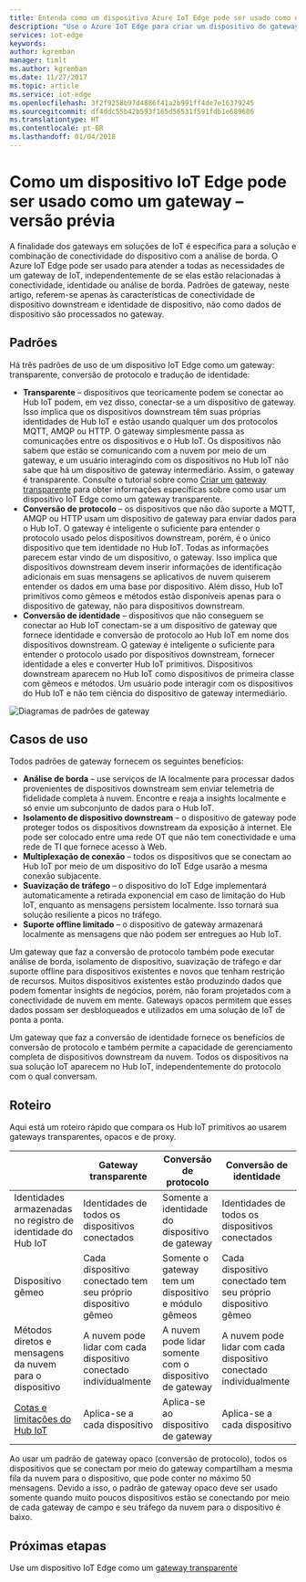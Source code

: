 ```yaml
---
title: Entenda como um dispositivo Azure IoT Edge pode ser usado como um gateway para outros dispositivos | Microsoft Docs
description: "Use o Azure IoT Edge para criar um dispositivo de gateway transparente, opaco ou de proxy que envia dados de vários dispositivos downstream para a nuvem ou os processa localmente."
services: iot-edge
keywords: 
author: kgremban
manager: timlt
ms.author: kgremban
ms.date: 11/27/2017
ms.topic: article
ms.service: iot-edge
ms.openlocfilehash: 3f2f9258b97d4886f41a2b991ff4de7e16379245
ms.sourcegitcommit: df4ddc55b42b593f165d56531f591fdb1e689686
ms.translationtype: HT
ms.contentlocale: pt-BR
ms.lasthandoff: 01/04/2018
---
```

# <a name="how-an-iot-edge-device-can-be-used-as-a-gateway---preview"></a>Como um dispositivo IoT Edge pode ser usado como um gateway – versão prévia

A finalidade dos gateways em soluções de IoT é específica para a solução e combinação de conectividade do dispositivo com a análise de borda. O Azure IoT Edge pode ser usado para atender a todas as necessidades de um gateway de IoT, independentemente de se elas estão relacionadas à conectividade, identidade ou análise de borda. Padrões de gateway, neste artigo, referem-se apenas às características de conectividade de dispositivo downstream e identidade de dispositivo, não como dados de dispositivo são processados no gateway.

## <a name="patterns"></a>Padrões
Há três padrões de uso de um dispositivo IoT Edge como um gateway: transparente, conversão de protocolo e tradução de identidade:
* **Transparente** – dispositivos que teoricamente podem se conectar ao Hub IoT podem, em vez disso, conectar-se a um dispositivo de gateway. Isso implica que os dispositivos downstream têm suas próprias identidades de Hub IoT e estão usando qualquer um dos protocolos MQTT, AMQP ou HTTP. O gateway simplesmente passa as comunicações entre os dispositivos e o Hub IoT. Os dispositivos não sabem que estão se comunicando com a nuvem por meio de um gateway, e um usuário interagindo com os dispositivos no Hub IoT não sabe que há um dispositivo de gateway intermediário. Assim, o gateway é transparente. Consulte o tutorial sobre como [Criar um gateway transparente][lnk-iot-edge-as-transparent-gateway] para obter informações específicas sobre como usar um dispositivo IoT Edge como um gateway transparente.
* **Conversão de protocolo** – os dispositivos que não dão suporte a MQTT, AMQP ou HTTP usam um dispositivo de gateway para enviar dados para o Hub IoT. O gateway é inteligente o suficiente para entender o protocolo usado pelos dispositivos downstream, porém, é o único dispositivo que tem identidade no Hub IoT. Todas as informações parecem estar vindo de um dispositivo, o gateway. Isso implica que dispositivos downstream devem inserir informações de identificação adicionais em suas mensagens se aplicativos de nuvem quiserem entender os dados em uma base por dispositivo. Além disso, Hub IoT primitivos como gêmeos e métodos estão disponíveis apenas para o dispositivo de gateway, não para dispositivos downstream.
* **Conversão de identidade** – dispositivos que não conseguem se conectar ao Hub IoT conectam-se a um dispositivo de gateway que fornece identidade e conversão de protocolo ao Hub IoT em nome dos dispositivos downstream. O gateway é inteligente o suficiente para entender o protocolo usado por dispositivos downstream, fornecer identidade a eles e converter Hub IoT primitivos. Dispositivos downstream aparecem no Hub IoT como dispositivos de primeira classe com gêmeos e métodos. Um usuário pode interagir com os dispositivos do Hub IoT e não tem ciência do dispositivo de gateway intermediário.

![Diagramas de padrões de gateway][1]

## <a name="use-cases"></a>Casos de uso
Todos padrões de gateway fornecem os seguintes benefícios:
* **Análise de borda** – use serviços de IA localmente para processar dados provenientes de dispositivos downstream sem enviar telemetria de fidelidade completa à nuvem. Encontre e reaja a insights localmente e só envie um subconjunto de dados para o Hub IoT. 
* **Isolamento de dispositivo downstream** – o dispositivo de gateway pode proteger todos os dispositivos downstream da exposição à internet. Ele pode ser colocado entre uma rede OT que não tem conectividade e uma rede de TI que fornece acesso à Web. 
* **Multiplexação de conexão** – todos os dispositivos que se conectam ao Hub IoT por meio de um dispositivo do IoT Edge usarão a mesma conexão subjacente.
* **Suavização de tráfego** – o dispositivo do IoT Edge implementará automaticamente a retirada exponencial em caso de limitação do Hub IoT, enquanto as mensagens persistem localmente. Isso tornará sua solução resiliente a picos no tráfego.
* **Suporte offline limitado** – o dispositivo de gateway armazenará localmente as mensagens que não podem ser entregues ao Hub IoT.

Um gateway que faz a conversão de protocolo também pode executar análise de borda, isolamento de dispositivo, suavização de tráfego e dar suporte offline para dispositivos existentes e novos que tenham restrição de recursos. Muitos dispositivos existentes estão produzindo dados que podem fomentar insights de negócios, porém, não foram projetados com a conectividade de nuvem em mente. Gateways opacos permitem que esses dados possam ser desbloqueados e utilizados em uma solução de IoT de ponta a ponta.

Um gateway que faz a conversão de identidade fornece os benefícios de conversão de protocolo e também permite a capacidade de gerenciamento completa de dispositivos downstream da nuvem. Todos os dispositivos na sua solução IoT aparecem no Hub IoT, independentemente do protocolo com o qual conversam.

## <a name="cheat-sheet"></a>Roteiro
Aqui está um roteiro rápido que compara os Hub IoT primitivos ao usarem gateways transparentes, opacos e de proxy.

| &nbsp; | Gateway transparente | Conversão de protocolo | Conversão de identidade |
|--------|-------------|--------|--------|
| Identidades armazenadas no registro de identidade do Hub IoT | Identidades de todos os dispositivos conectados | Somente a identidade do dispositivo de gateway | Identidades de todos os dispositivos conectados |
| Dispositivo gêmeo | Cada dispositivo conectado tem seu próprio dispositivo gêmeo | Somente o gateway tem um dispositivo e módulo gêmeos | Cada dispositivo conectado tem seu próprio dispositivo gêmeo |
| Métodos diretos e mensagens da nuvem para o dispositivo | A nuvem pode lidar com cada dispositivo conectado individualmente | A nuvem pode lidar somente com o dispositivo de gateway | A nuvem pode lidar com cada dispositivo conectado individualmente |
| [Cotas e limitações do Hub IoT][lnk-iothub-throttles-quotas] | Aplica-se a cada dispositivo | Aplica-se ao dispositivo de gateway | Aplica-se a cada dispositivo |

Ao usar um padrão de gateway opaco (conversão de protocolo), todos os dispositivos que se conectam por meio do gateway compartilham a mesma fila da nuvem para o dispositivo, que pode conter no máximo 50 mensagens. Devido a isso, o padrão de gateway opaco deve ser usado somente quando muito poucos dispositivos estão se conectando por meio de cada gateway de campo e seu tráfego da nuvem para o dispositivo é baixo.

## <a name="next-steps"></a>Próximas etapas
Use um dispositivo IoT Edge como um [gateway transparente][lnk-iot-edge-as-transparent-gateway] 

[lnk-iot-edge-as-transparent-gateway]: ./how-to-create-transparent-gateway.md
[lnk-iothub-throttles-quotas]: ../iot-hub/iot-hub-devguide-quotas-throttling.md

[1]: ./media/iot-edge-as-gateway/edge-as-gateway.png
